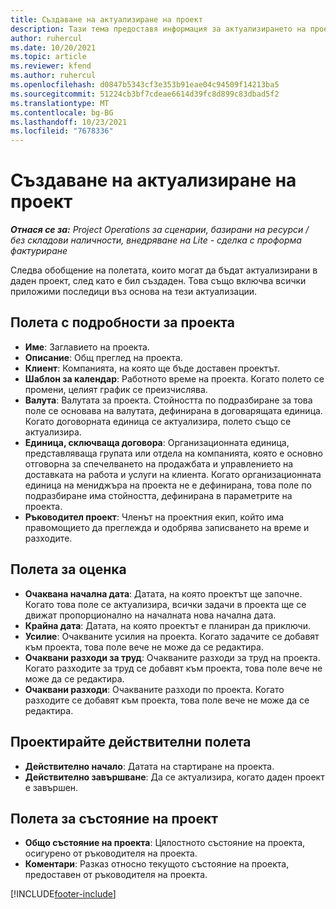 ```yaml
---
title: Създаване на актуализиране на проект
description: Тази тема предоставя информация за актуализирането на проекти в Project Operations.
author: ruhercul
ms.date: 10/20/2021
ms.topic: article
ms.reviewer: kfend
ms.author: ruhercul
ms.openlocfilehash: d0847b5343cf3e353b91eae04c94509f14213ba5
ms.sourcegitcommit: 51224cb3bf7cdeae6614d39fc8d899c83dbad5f2
ms.translationtype: MT
ms.contentlocale: bg-BG
ms.lasthandoff: 10/23/2021
ms.locfileid: "7678336"
---
```

# <a name="create-and-update-a-project"></a>Създаване на актуализиране на проект

_**Отнася се за:** Project Operations за сценарии, базирани на ресурси / без складови наличности, внедряване на Lite - сделка с проформа фактуриране_

Следва обобщение на полетата, които могат да бъдат актуализирани в даден проект, след като е бил създаден. Това също включва всички приложими последици въз основа на тези актуализации.

## <a name="project-detail-fields"></a>Полета с подробности за проекта

- **Име**: Заглавието на проекта.
- **Описание**: Общ преглед на проекта.
- **Клиент**: Компанията, на която ще бъде доставен проектът.
- **Шаблон за календар**: Работното време на проекта. Когато полето се промени, целият график се преизчислява.
- **Валута**: Валутата за проекта. Стойността по подразбиране за това поле се основава на валутата, дефинирана в договарящата единица. Когато договорната единица се актуализира, полето също се актуализира.
- **Единица, сключваща договора**: Организационната единица, представляваща групата или отдела на компанията, която е основно отговорна за спечелването на продажбата и управлението на доставката на работа и услуги на клиента.  Когато организационната единица на мениджъра на проекта не е дефинирана, това поле по подразбиране има стойността, дефинирана в параметрите на проекта.
- **Ръководител проект**: Членът на проектния екип, който има правомощието да преглежда и одобрява записването на време и разходите.

## <a name="estimate-fields"></a>Полета за оценка

- **Очаквана начална дата**: Датата, на която проектът ще започне. Когато това поле се актуализира, всички задачи в проекта ще се движат пропорционално на началната нова начална дата.
- **Крайна дата**: Датата, на която проектът е планиран да приключи.
- **Усилие**: Очакваните усилия на проекта. Когато задачите се добавят към проекта, това поле вече не може да се редактира.
- **Очаквани разходи за труд**: Очакваните разходи за труд на проекта. Когато разходите за труд се добавят към проекта, това поле вече не може да се редактира.
- **Очаквани разходи**: Очакваните разходи по проекта. Когато разходите се добавят към проекта, това поле вече не може да се редактира.

## <a name="project-actual-fields"></a>Проектирайте действителни полета
- **Действително начало**: Датата на стартиране на проекта.
- **Действително завършване**: Да се актуализира, когато даден проект е завършен.

## <a name="project-status-fields"></a>Полета за състояние на проект

- **Общо състояние на проекта**: Цялостното състояние на проекта, осигурено от ръководителя на проекта.
- **Коментари**: Разказ относно текущото състояние на проекта, предоставен от ръководителя на проекта.



[!INCLUDE[footer-include](../includes/footer-banner.md)]

